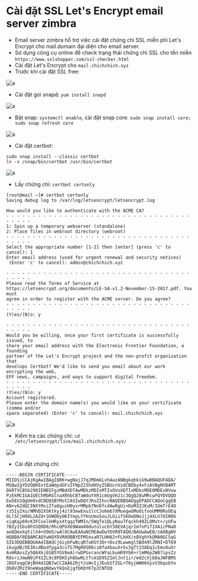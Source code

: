 # Cài đặt SSL Let's Encrypt email server zimbra
 
- Email server zimbra hỗ trợ việc cài đặt chứng chỉ SSL miễn phí Let's Encrypt cho mail.domain đại diện cho email server.
- Sử dụng công cụ online để check trạng thái chứng chỉ SSL cho tền miền `https://www.sslshopper.com/ssl-checker.html`
- Cài đặt Let's Encrypt cho `mail.chichchich.xyz`
- Trước khi cài đặt SSL free:

![a](https://f5-zpcloud.zdn.vn/3143106995247122033/57d7ea9c636aa934f07b.jpg)

- Cài đặt gói snapd: `yum install snapd`

![a](https://f5-zpcloud.zdn.vn/285135701999800096/7659d59e7a63b03de972.jpg)

- Bật snap: `systemctl enable`, cài đặt snap core: `sudo snap install core; sudo snap refresh core`

![a](https://f4-zpcloud.zdn.vn/5288420949543433960/3cbc393793ca599400db.jpg)

- Cài đặt certbot:

```
sudo snap install --classic certbot
ln -s /snap/bin/certbot /usr/bin/certbot
```
![a](https://f4-zpcloud.zdn.vn/3689004930217623325/83552c1784ea4eb417fb.jpg)

- Lấy chứng chỉ: `certbot certonly`

```
[root@mail ~]# certbot certonly
Saving debug log to /var/log/letsencrypt/letsencrypt.log

How would you like to authenticate with the ACME CA?
- - - - - - - - - - - - - - - - - - - - - - - - - - - - - - - - - - - - - - - -
1: Spin up a temporary webserver (standalone)
2: Place files in webroot directory (webroot)
- - - - - - - - - - - - - - - - - - - - - - - - - - - - - - - - - - - - - - - -
Select the appropriate number [1-2] then [enter] (press 'c' to cancel): 1
Enter email address (used for urgent renewal and security notices)
 (Enter 'c' to cancel): admin@chichchich.xyz

- - - - - - - - - - - - - - - - - - - - - - - - - - - - - - - - - - - - - - - -
Please read the Terms of Service at
https://letsencrypt.org/documents/LE-SA-v1.2-November-15-2017.pdf. You must
agree in order to register with the ACME server. Do you agree?
- - - - - - - - - - - - - - - - - - - - - - - - - - - - - - - - - - - - - - - -
(Y)es/(N)o: y

- - - - - - - - - - - - - - - - - - - - - - - - - - - - - - - - - - - - - - - -
Would you be willing, once your first certificate is successfully issued, to
share your email address with the Electronic Frontier Foundation, a founding
partner of the Let's Encrypt project and the non-profit organization that
develops Certbot? We'd like to send you email about our work encrypting the web,
EFF news, campaigns, and ways to support digital freedom.
- - - - - - - - - - - - - - - - - - - - - - - - - - - - - - - - - - - - - - - -
(Y)es/(N)o: y
Account registered.
Please enter the domain name(s) you would like on your certificate (comma and/or
space separated) (Enter 'c' to cancel): mail.chichchich.xyz
```

![a](https://f5-zpcloud.zdn.vn/5453828669968282263/85cade887d75b72bee64.jpg)

- Kiểm tra các chứng chỉ: `cd /etc/letsencrypt/live/mail.chichchich.xyz/`

![a](https://f5-zpcloud.zdn.vn/5850230235851094605/0d8ddd777d8ab7d4ee9b.jpg)

- Cài đặt chứng chỉ:

```
-----BEGIN CERTIFICATE-----
MIIDSjCCAjKgAwIBAgIQRK+wgNajJ7qJMDmGLvhAazANBgkqhkiG9w0BAQUFADA/
MSQwIgYDVQQKExtEaWdpdGFsIFNpZ25hdHVyZSBUcnVzdCBDby4xFzAVBgNVBAMT
DkRTVCBSb290IENBIFgzMB4XDTAwMDkzMDIxMTIxOVoXDTIxMDkzMDE0MDExNVow
PzEkMCIGA1UEChMbRGlnaXRhbCBTaWduYXR1cmUgVHJ1c3QgQ28uMRcwFQYDVQQD
Ew5EU1QgUm9vdCBDQSBYMzCCASIwDQYJKoZIhvcNAQEBBQADggEPADCCAQoCggEB
AN+v6ZdQCINXtMxiZfaQguzH0yxrMMpb7NnDfcdAwRgUi+DoM3ZJKuM/IUmTrE4O
rz5Iy2Xu/NMhD2XSKtkyj4zl93ewEnu1lcCJo6m67XMuegwGMoOifooUMM0RoOEq
OLl5CjH9UL2AZd+3UWODyOKIYepLYYHsUmu5ouJLGiifSKOeDNoJjj4XLh7dIN9b
xiqKqy69cK3FCxolkHRyxXtqqzTWMIn/5WgTe1QLyNau7Fqckh49ZLOMxt+/yUFw
7BZy1SbsOFU5Q9D8/RhcQPGX69Wam40dutolucbY38EVAjqr2m7xPi71XAicPNaD
aeQQmxkqtilX4+U9m5/wAl0CAwEAAaNCMEAwDwYDVR0TAQH/BAUwAwEB/zAOBgNV
HQ8BAf8EBAMCAQYwHQYDVR0OBBYEFMSnsaR7LHH62+FLkHX/xBVghYkQMA0GCSqG
SIb3DQEBBQUAA4IBAQCjGiybFwBcqR7uKGY3Or+Dxz9LwwmglSBd49lZRNI+DT69
ikugdB/OEIKcdBodfpga3csTS7MgROSR6cz8faXbauX+5v3gTt23ADq1cEmv8uXr
AvHRAosZy5Q6XkjEGB5YGV8eAlrwDPGxrancWYaLbumR9YbK+rlmM6pZW87ipxZz
R8srzJmwN0jP41ZL9c8PDHIyh8bwRLtTcm1D9SZImlJnt1ir/md2cXjbDaJWFBM5
JDGFoqgCWjBH4d1QB7wCCZAA62RjYJsWvIjJEubSfZGL+T0yjWW06XyxV3bqxbYo
Ob8VZRzI9neWagqNdwvYkQsEjgfbKbYK7p2CNTUQ
-----END CERTIFICATE-----
```